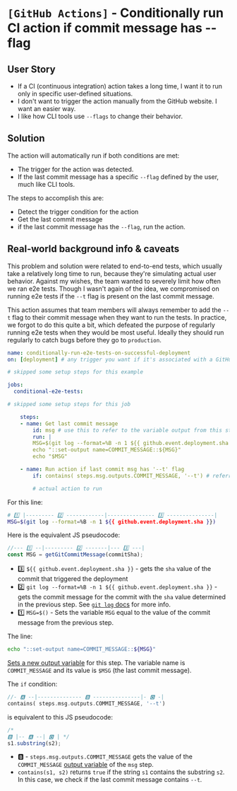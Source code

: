 # `[GitHub Actions]` - Conditionally run CI action if commit message has --flag

## User Story

- If a CI (continuous integration) action takes a long time, I want it to run only in specific user-defined situations.
- I don't want to trigger the action manually from the GitHub website. I want an easier way.
- I like how CLI tools use `--flags` to change their behavior.

## Solution

The action will automatically run if both conditions are met:

- The trigger for the action was detected.
- If the last commit message has a specific `--flag` defined by the user, much like CLI tools.

The steps to accomplish this are:

- Detect the trigger condition for the action
- Get the last commit message
- if the last commit message has the `--flag`, run the action.

## Real-world background info & caveats

This problem and solution were related to end-to-end tests, which usually take a relatively long time to run, because they're simulating actual user behavior. Against my wishes, the team wanted to severely limit how often we ran e2e tests. Though I wasn't again of the idea, we compromised on running e2e tests if the `--t` flag is present on the last commit message.

This action assumes that team members will always remember to add the `--t` flag to their commit message when they want to run the tests. In practice, we forgot to do this quite a bit, which defeated the purpose of regularly running e2e tests when they would be most useful. Ideally they should run regularly to catch bugs before they go to `production`.

```yaml
name: conditionally-run-e2e-tests-on-successful-deployment
on: [deployment] # any trigger you want if it's associated with a GitHub commit or pull that has a 'SHA'

# skipped some setup steps for this example

jobs:
  conditional-e2e-tests:

# skipped some setup steps for this job

    steps:
    - name: Get last commit message
        id: msg # use this to refer to the variable output from this step
        run: |
        MSG=$(git log --format=%B -n 1 ${{ github.event.deployment.sha }})
        echo "::set-output name=COMMIT_MESSAGE::${MSG}"
        echo "$MSG"

    - name: Run action if last commit msg has '--t' flag
        if: contains( steps.msg.outputs.COMMIT_MESSAGE, '--t') # referring to the COMMIT_MESSAGE variable output by the step with ID = `msg`.

        # actual action to run
```

For this line:

```bash
# 1️⃣ |--------- 2️⃣ ------------|--------------- 3️⃣ ---------------|
MSG=$(git log --format=%B -n 1 ${{ github.event.deployment.sha }})
```

Here is the equivalent JS pseudocode:

```js
//--- 1️⃣ --|--------- 2️⃣ -------|--- 3️⃣ ---|
const MSG = getGitCommitMessage(commitSha);
```

- 3️⃣ `${{ github.event.deployment.sha }}` - gets the `sha` value of the commit that triggered the deployment
- 2️⃣ `git log --format=%B -n 1 ${{ github.event.deployment.sha }}` - gets the commit message for the commit with the `sha` value determined in the previous step. See [`git log` docs](https://git-scm.com/docs/git-log) for more info.
- 1️⃣ `MSG=$()` - Sets the variable `MSG` equal to the value of the commit message from the previous step.

The line:

```bash
echo "::set-output name=COMMIT_MESSAGE::${MSG}"
```

[Sets a new output variable](https://docs.github.com/en/actions/using-workflows/workflow-commands-for-github-actions#setting-an-output-parameter) for this step. The variable name is `COMMIT_MESSAGE` and its value is `$MSG` (the last commit message).

The `if` condition:

```dart
//- 🅰️ --|-------------- 🅱️ ---------------|- 🅾️ -|
contains( steps.msg.outputs.COMMIT_MESSAGE, '--t')
```

is equivalent to this JS pseudocode:

```js
/*
🅱️ |-- 🅰️ --| 🅾️ | */
s1.substring(s2);
```

- 🅱️ - `steps.msg.outputs.COMMIT_MESSAGE` gets the value of the `COMMIT_MESSAGE` [output variable](https://docs.github.com/en/actions/using-workflows/workflow-commands-for-github-actions#example-setting-a-value) of the `msg` step.
- `contains(s1, s2)` returns `true` if the string `s1` contains the substring `s2`. In this case, we check if the last commit message contains `--t`.
